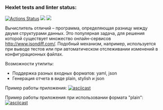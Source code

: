 ### Hexlet tests and linter status:
[![Actions Status](https://github.com/StanislavOkopnyi/python-project-50/workflows/hexlet-check/badge.svg)](https://github.com/StanislavOkopnyi/python-project-50/actions)
<a href="https://codeclimate.com/github/StanislavOkopnyi/python-project-50/maintainability"><img src="https://api.codeclimate.com/v1/badges/d58d8329a2afaf9f91a9/maintainability" /></a>
<a href="https://codeclimate.com/github/StanislavOkopnyi/python-project-50/test_coverage"><img src="https://api.codeclimate.com/v1/badges/d58d8329a2afaf9f91a9/test_coverage" /></a>

Вычислитель отличий – программа, определяющая разницу между двумя структурами данных. Это популярная задача, для решения которой существует множество онлайн-сервисов http://www.jsondiff.com/. Подобный механизм, например, используется при выводе тестов или при автоматическом отслеживании изменений в конфигурационных файлах.

Возможности утилиты:

* Поддержка разных входных форматов: yaml, json
* Генерация отчета в виде plain, stylish и json

Пример работы приложения:
[![asciicast](https://asciinema.org/a/IdyGo3MJrNEDtCNeCCeDM0dvj.svg)](https://asciinema.org/a/IdyGo3MJrNEDtCNeCCeDM0dvj)


Пример работы приложения при использовании формата "plain":
[![asciicast](https://asciinema.org/a/ih0TsXOWlMpr3qZrX47svxDjR.svg)](https://asciinema.org/a/ih0TsXOWlMpr3qZrX47svxDjR)

